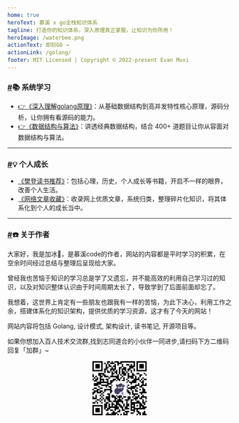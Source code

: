 ```yaml
---
home: true
heroText: 慕溪 x go全栈知识体系
tagline: 打造你的知识体系，深入原理真正掌握，让知识为你所用！
heroImage: /waterbee.png
actionText: 即刻GO →
actionLink: /golang/
footer: MIT Licensed | Copyright © 2022-present Evan Muxi
---
```


<div class="custom content__default" style="/*padding:0 15%*/;">
  <h3 id="系统学习">
    <a href="#系统学习" class="header-anchor">#</a>📚 系统学习</h3>
  <ul>
    <li>
      <a href="/golang/" class="">👉《深入理解golang原理》</a>：从基础数据结构到高并发特性核心原理，源码分析，让你拥有看源码的能力。</li>
    <li>
      <a href="/algorithm/" class="">👉《数据结构与算法》</a>：讲透经典数据结构，结合 400+ 道题目让你从容面对数据结构与算法。</li>
  </ul>
  <hr>
  <h3 id="个人成长">
    <a href="#个人成长" class="header-anchor">#</a>💡 个人成长</h3>
  <ul>
    <li>
      <a href="/fandeng/" class="">《樊登读书推荐》</a>：包括心理，历史，个人成长等书籍，开启不一样的眼界，改善个人生活。</li>
    <li>
      <a href="/jisuanjijichu/" class="">《网络文章收藏》</a>：收录网上优质文章，系统归类，整理碎片化知识，将其体系化到个人的成长当中。</li>
  </ul>
  <hr>
  <h3 id="关于作者">
    <a href="#关于作者" class="header-anchor">#</a>☎️ 关于作者</h3>
  <p>大家好，我是加冰🤗，是慕溪code的作者，网站的内容都是平时学习的积累，在空余时间经过总结与整理后呈现给大家。</p>
  <p>曾经我也苦恼于知识的学习总是学了又遗忘，并不能高效的利用自己学习过的知识，以及对知识整体认识由于时间周期太长了，导致学到了后面前面却忘了。</p>
  <p>我想着，这世界上肯定有一些朋友也跟我有一样的苦恼，为此下决心，利用工作之余，搭建体系化的知识架构，提供优质的学习资源，这才有了今天的网站！</p>
  <p>网站内容将包括 Golang, 设计模式, 架构设计, 读书笔记, 开源项目等。</p>
  <p>如果你想加入百人技术交流群,找到志同道合的小伙伴一同进步,请扫码下方二维码回复「加群」~</p>
  <center><img src="/pagesidebar/muxi.jpg" alt="drawing" width="25%"/></center>
</div>

